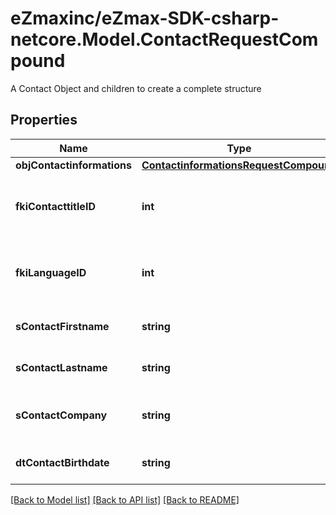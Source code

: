 # eZmaxinc/eZmax-SDK-csharp-netcore.Model.ContactRequestCompound
A Contact Object and children to create a complete structure

## Properties

Name | Type | Description | Notes
------------ | ------------- | ------------- | -------------
**objContactinformations** | [**ContactinformationsRequestCompound**](ContactinformationsRequestCompound.md) |  | 
**fkiContacttitleID** | **int** | The unique ID of the Contacttitle.  Valid values:  |Value|Description| |-|-| |1|Ms.| |2|Mr.| |4|(Blank)| |5|Me (For Notaries)| | 
**fkiLanguageID** | **int** | The unique ID of the Language.  Valid values:  |Value|Description| |-|-| |1|French| |2|English| | 
**sContactFirstname** | **string** | The First name of the contact | 
**sContactLastname** | **string** | The Last name of the contact | 
**sContactCompany** | **string** | The Company name of the contact | 
**dtContactBirthdate** | **string** | The Birth Date of the contact | [optional] 

[[Back to Model list]](../README.md#documentation-for-models) [[Back to API list]](../README.md#documentation-for-api-endpoints) [[Back to README]](../README.md)


